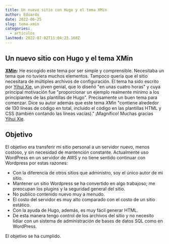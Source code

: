 ```yaml
---
title: Un nuevo sitio con Hugo y el tema XMin
author: Eduardo
date: 2022-06-25
slug: tema-xmin
categories:
  - artículos
lastmod: 2022-07-02T11:04:23.160Z
---
```

## Un nuevo sitio con Hugo y el tema XMin

**[XMin](https://github.com/yihui/hugo-xmin):** He escogido este tema por ser simple y comprensible. Necesitaba un tema que no tuviera muchos elementos. Tampoco quería que el sitio necesitara de múltiples archivos de configuración. El tema ha sido escrito por [Yihui Xie](https://yihui.org), un jóven genial, que lo diseñó "en unas cuatro horas" y cuya principal motivación fue "proporcionar un ejemplo realmente mínimo a los principiantes de las plantillas de Hugo". Precisamente un buen tema para comenzar. Dice su autor además que este tema _XMin_ "contiene alrededor de 130 líneas de código en total, incluido el código en las plantillas HTML y CSS (también contando las líneas vacías)." ¡Magnífico! Muchas gracias [Yihui Xie](https://yihui.org).

## Objetivo

El objetivo era transferir mi sitio personal a un servidor nuevo, menos costoso, y sin necesidad de mantención constante. Actualmente uso WordPress en un servidor de AWS y no tiene sentido continuar con Wordpress por estas razones:

* Con la diferencia de otros sitios que administro, soy el único autor de mi sitio.
* Mantener un sitio Wordpress se ha convertido en algo trabajoso; me preocupan los plugins y la seguridad general del sitio.
* No publico contenido nuevo muy a menudo.
* El costo del servidor es muy alto comparado con el costo de un sitio estático.
* Con la ayuda de Hugo, además, es muy fácil generar HTML.
* De esta manera tengo control de los archivos del sitio y no necesito lidiar con un sistema de administración de bases de datos SQL como en WordPress.

El objetivo se ha cumplido.
